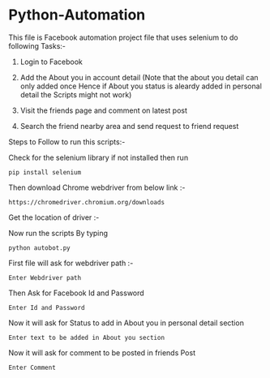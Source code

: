 # Python-Automation
  This file is Facebook automation project file that uses selenium to do following Tasks:-
        
   1. Login to Facebook
   2. Add the About you in account detail (Note that the about you detail can only added once Hence if About you status is aleardy added in personal detail the Scripts might not work)
	 
3. Visit the friends page and comment on latest post
4. Search the friend nearby area and send request to friend request
	 
Steps to Follow to run this scripts:-
	
Check for the selenium library if not installed then run
						
	pip install selenium
	
Then download Chrome webdriver from below link :- 
	
	https://chromedriver.chromium.org/downloads
	
Get the location of driver :-

Now run the scripts By typing
	
	python autobot.py
	
First file will ask for webdriver path :-

	Enter Webdriver path
	
Then Ask for Facebook Id and Password

	Enter Id and Password
	
Now it will ask for Status to add in About you in personal detail section 

	Enter text to be added in About you section

Now it will ask for comment to be posted in friends Post

	Enter Comment
